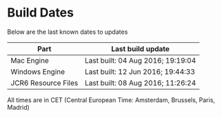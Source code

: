 # Build Dates

Below are the last known dates to updates

Part | Last build update
-----|-----
Mac Engine | Last built: 04 Aug 2016; 19:19:04
Windows Engine | Last built: 12 Jun 2016; 19:44:33
JCR6 Resource Files | Last built: 08 Aug 2016; 11:26:24
All times are in CET (Central European Time: Amsterdam, Brussels, Paris, Madrid)



